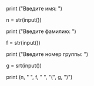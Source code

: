 print ("Введите имя: ")

n = str(input())

print ("Введите фамилию: ")

f = str(input())

print ("Введите номер группы: ")

g = srt(input())

print (n, " ", f, " ", "(", g, ")")

